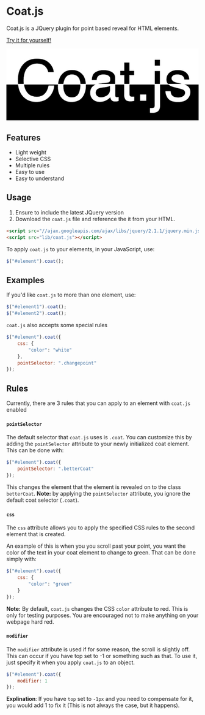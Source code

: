 Coat.js
=======

Coat.js is a JQuery plugin for point based reveal for HTML elements.

[Try it for yourself!](http://exphat.github.io/coat.js)

![a Coat.js example](https://raw.githubusercontent.com/ExPHAT/coat.js/master/coat.jpg)

Features
--------

- Light weight
- Selective CSS
- Multiple rules
- Easy to use
- Easy to understand


Usage
-----


1. Ensure to include the latest JQuery version
2. Download the `coat.js` file and reference the it from your HTML.

```html
<script src="//ajax.googleapis.com/ajax/libs/jquery/2.1.1/jquery.min.js"></script>
<script src="lib/coat.js"></script>
```


To apply `coat.js` to your elements, in your JavaScript, use:
```javascript
$("#element").coat();
```

Examples
--------

If you'd like `coat.js` to more than one element, use:
```javascript
$("#element1").coat();
$("#element2").coat();
```

`coat.js` also accepts some special rules
```javascript
$("#element").coat({
	css: {
		"color": "white"
	},
	pointSelector: ".changepoint"
});
```

Rules
-----

Currently, there are 3 rules that you can apply to an element with `coat.js` enabled

#### `pointSelector`
The default selector that `coat.js` uses is `.coat`. You can customize this by adding the `pointSelector` attribute to your newly initialized coat element. This can be done with:
```javascript
$("#element").coat({
	pointSelector: ".betterCoat"
});
```
This changes the element that the element is revealed on to the class `betterCoat`.
**Note:** by applying the `pointSelector` attribute, you ignore the default coat selector (`.coat`).

#### `css`
The `css` attribute allows you to apply the specified CSS rules to the second element that is created.

An example of this is when you you scroll past your point, you want the color of the text in your coat element to change to green. That can be done simply with:
```javascript
$("#element").coat({
	css: {
		"color": "green"
	}
});
```
**Note:** By default, `coat.js` changes the CSS `color` attribute to red. This is only for testing purposes. You are encouraged not to make anything on your webpage hard red.

#### `modifier`
The `modifier` attribute is used if for some reason, the scroll is slightly off. This can occur if you have top set to -1 or something such as that. To use it, just specify it when you apply `coat.js` to an object.
```javascript
$("#element").coat({
	modifier: 1
});
```
**Explination**: If you have `top` set to `-1px` and you need to compensate for it, you would add 1 to fix it (This is not always the case, but it happens).
